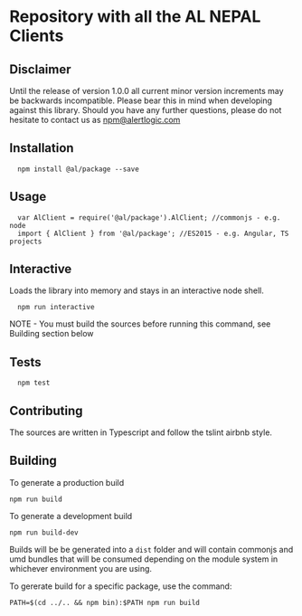   Repository with all the AL NEPAL Clients
=========

## Disclaimer

Until the release of version 1.0.0 all current minor version increments may be backwards incompatible. Please bear this in mind when developing against this library. Should you have any further questions, please do not hesitate to contact us as [npm@alertlogic.com](mailto:npm@alertlogic.com)

## Installation

      npm install @al/package --save

## Usage

      var AlClient = require('@al/package').AlClient; //commonjs - e.g. node
      import { AlClient } from '@al/package'; //ES2015 - e.g. Angular, TS projects

## Interactive

  Loads the library into memory and stays in an interactive node shell.

      npm run interactive

  NOTE - You must build the sources before running this command, see Building section below

## Tests

      npm test

## Contributing

The sources are written in Typescript and follow the tslint airbnb style.

## Building

To generate a production build

    npm run build

To generate a development build

    npm run build-dev

Builds will be be generated into a `dist` folder and will contain commonjs and umd bundles that will be consumed depending on the module system in whichever environment you are using.

To gererate build for a specific package, use the command:

    PATH=$(cd ../.. && npm bin):$PATH npm run build
